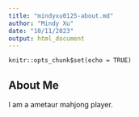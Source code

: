 ```yaml
---
title: "mindyxu0125-about.md"
author: "Mindy Xu"
date: "10/11/2023"
output: html_document
---
```


```{r setup, include=FALSE}
knitr::opts_chunk$set(echo = TRUE)
```

## About Me

I am a ametaur mahjong player.
